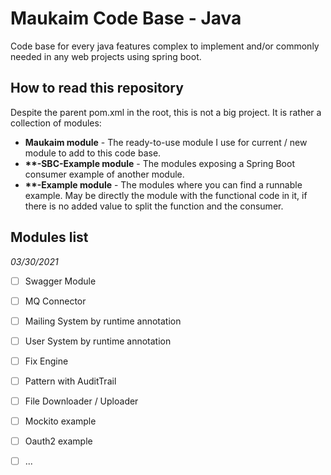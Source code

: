 # Maukaim Code Base - Java

Code base for every java features complex to
implement and/or commonly needed in any web projects using 
spring boot.  

## How to read this repository  

Despite the parent pom.xml in the root, this is not a big project.
It is rather a collection of modules:  

- **Maukaim module** - The ready-to-use module I use for current / new module 
to add to this code base.  
- **\*\*-SBC-Example module** - The modules exposing a Spring Boot consumer example
of another module.  
- **\*\*-Example module** - The modules where you can find a runnable example. May be directly
the module with the functional code in it, if there is no added value to
split the function and the consumer.  

## Modules list

_03/30/2021_ 

- [ ] Swagger Module  
- [ ] MQ Connector  
- [ ] Mailing System by runtime annotation  
- [ ] User System by runtime annotation    
- [ ] Fix Engine  
- [ ] Pattern with AuditTrail  
- [ ] File Downloader / Uploader  
- [ ] Mockito example  
- [ ] Oauth2 example
- [ ] ...  

 


